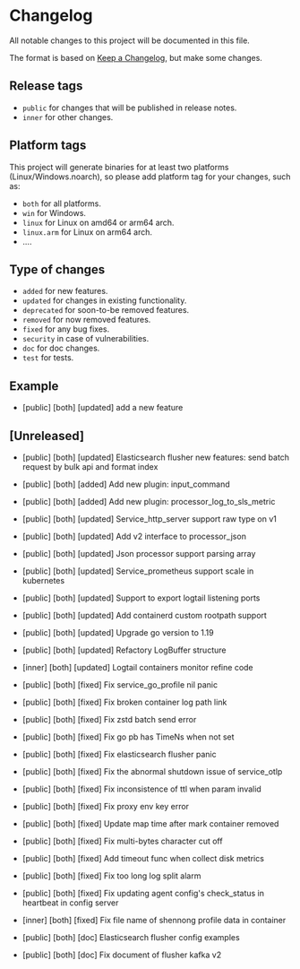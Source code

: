 # Changelog

All notable changes to this project will be documented in this file.

The format is based on [Keep a Changelog](https://keepachangelog.com/en/1.0.0/), but make some changes.

## Release tags

- `public` for changes that will be published in release notes.
- `inner` for other changes.

## Platform tags

This project will generate binaries for at least two platforms (Linux/Windows.noarch), so please add platform tag for
your changes, such as:

- `both` for all platforms.
- `win` for Windows.
- `linux` for Linux on amd64 or arm64 arch.
- `linux.arm` for Linux on arm64 arch.
- ....

## Type of changes

- `added` for new features.
- `updated` for changes in existing functionality.
- `deprecated` for soon-to-be removed features.
- `removed` for now removed features.
- `fixed` for any bug fixes.
- `security` in case of vulnerabilities.
- `doc` for doc changes.
- `test` for tests.

## Example

- [public] [both] [updated] add a new feature

## [Unreleased]

- [public] [both] [updated] Elasticsearch flusher new features: send batch request by bulk api and format index
- [public] [both] [added] Add new plugin: input_command
- [public] [both] [added] Add new plugin: processor_log_to_sls_metric
- [public] [both] [updated] Service_http_server support raw type on v1
- [public] [both] [updated] Add v2 interface to processor_json
- [public] [both] [updated] Json processor support parsing array
- [public] [both] [updated] Service_prometheus support scale in kubernetes
- [public] [both] [updated] Support to export logtail listening ports
- [public] [both] [updated] Add containerd custom rootpath support
- [public] [both] [updated] Upgrade go version to 1.19
- [public] [both] [updated] Refactory LogBuffer structure
- [inner] [both] [updated] Logtail containers monitor refine code

- [public] [both] [fixed] Fix service_go_profile nil panic
- [public] [both] [fixed] Fix broken container log path link
- [public] [both] [fixed] Fix zstd batch send error
- [public] [both] [fixed] Fix go pb has TimeNs when not set
- [public] [both] [fixed] Fix elasticsearch flusher panic
- [public] [both] [fixed] Fix the abnormal shutdown issue of service_otlp
- [public] [both] [fixed] Fix inconsistence of ttl when param invalid
- [public] [both] [fixed] Fix proxy env key error
- [public] [both] [fixed] Update map time after mark container removed
- [public] [both] [fixed] Fix multi-bytes character cut off
- [public] [both] [fixed] Add timeout func when collect disk metrics
- [public] [both] [fixed] Fix too long log split alarm
- [public] [both] [fixed] Fix updating agent config's check_status in heartbeat in config server
- [inner] [both] [fixed] Fix file name of shennong profile data in container

- [public] [both] [doc] Elasticsearch flusher config examples
- [public] [both] [doc] Fix document of flusher kafka v2
